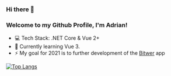 ### Hi there 👋
### Welcome to my Github Profile, I'm Adrian!
- 💻 Tech Stack: .NET Core & Vue 2+
- 🌱 Currently learning Vue 3.
- ⚡ My goal for 2021 is to further development of the [Bitwer](https://github.com/enzonzee/bitwer-pwa-app) app
   
[![Top Langs](https://github-readme-stats.vercel.app/api/top-langs/?username=enzonzee&layout=compact)](https://github.com/enzonzee/bitwer-app)
